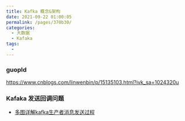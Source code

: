 ```yaml
---
title: Kafka 概念&架构
date: 2021-09-22 01:00:05
permalink: /pages/370b30/
categories:
  - 大数据
  - Kafaka
tags:
  - 
---
```




### guopId

https://www.cnblogs.com/linwenbin/p/15135103.html?ivk_sa=1024320u

### Kafaka 发送回调问题
- [多图详解kafka生产者消息发送过程](https://cloud.tencent.com/developer/article/1990530)